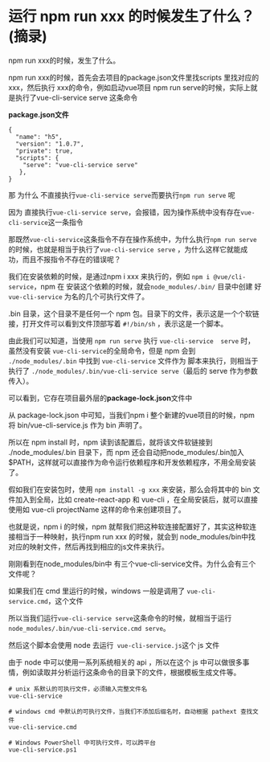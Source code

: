 # 运行 npm run xxx 的时候发生了什么？(摘录)

npm run xxx的时候，发生了什么。

 npm run xxx的时候，首先会去项目的package.json文件里找scripts 里找对应的xxx，然后执行 xxx的命令，例如启动vue项目 npm run serve的时候，实际上就是执行了vue-cli-service serve 这条命令

**package.json文件**

```
{
  "name": "h5",
  "version": "1.0.7",
  "private": true,
  "scripts": {
    "serve": "vue-cli-service serve"
   },
}
```

那 为什么 不直接执行`vue-cli-service serve`而要执行`npm run serve` 呢

因为 直接执行`vue-cli-service serve`，会报错，因为操作系统中没有存在`vue-cli-service`这一条指令

那既然`vue-cli-service`这条指令不存在操作系统中，为什么执行`npm run serve`的时候，也就是相当于执行了`vue-cli-service serve` ，为什么这样它就能成功，而且不报指令不存在的错误呢？

我们在安装依赖的时候，是通过npm i xxx 来执行的，例如 `npm i @vue/cli-service`，npm 在 安装这个依赖的时候，就会`node_modules/.bin/` 目录中创建 好`vue-cli-service` 为名的几个可执行文件了。

.bin 目录，这个目录不是任何一个 npm 包。目录下的文件，表示这是一个个软链接，打开文件可以看到文件顶部写着 `#!/bin/sh` ，表示这是一个脚本。

由此我们可以知道，当使用 `npm run serve` 执行 `vue-cli-service  serve` 时，虽然没有安装 `vue-cli-service`的全局命令，但是 npm 会到 `./node_modules/.bin` 中找到 `vue-cli-service` 文件作为  脚本来执行，则相当于执行了 `./node_modules/.bin/vue-cli-service serve`（最后的 serve 作为参数传入）。

可以看到，它存在项目最外层的**package-lock.json**文件中

从 package-lock.json 中可知，当我们npm i 整个新建的vue项目的时候，npm 将 bin/vue-cli-service.js 作为 bin 声明了。

所以在 npm install 时，npm 读到该配置后，就将该文件软链接到 ./node_modules/.bin 目录下，而 npm 还会自动把node_modules/.bin加入$PATH，这样就可以直接作为命令运行依赖程序和开发依赖程序，不用全局安装了。

假如我们在安装包时，使用 `npm install -g xxx` 来安装，那么会将其中的 bin 文件加入到全局，比如 create-react-app 和 vue-cli ，在全局安装后，就可以直接使用如 vue-cli projectName 这样的命令来创建项目了。

也就是说，npm i 的时候，npm 就帮我们把这种软连接配置好了，其实这种软连接相当于一种映射，执行npm run xxx 的时候，就会到 node_modules/bin中找对应的映射文件，然后再找到相应的js文件来执行。

刚刚看到在node_modules/bin中 有三个vue-cli-service文件。为什么会有三个文件呢？

如果我们在 cmd 里运行的时候，windows 一般是调用了 `vue-cli-service.cmd`，这个文件

所以当我们运行`vue-cli-service serve`这条命令的时候，就相当于运行 `node_modules/.bin/vue-cli-service.cmd serve`。

然后这个脚本会使用 node 去运行` vue-cli-service.js`这个 js 文件

由于 node 中可以使用一系列系统相关的 api ，所以在这个 js 中可以做很多事情，例如读取并分析运行这条命令的目录下的文件，根据模板生成文件等。

```
# unix 系默认的可执行文件，必须输入完整文件名
vue-cli-service

# windows cmd 中默认的可执行文件，当我们不添加后缀名时，自动根据 pathext 查找文件
vue-cli-service.cmd

# Windows PowerShell 中可执行文件，可以跨平台
vue-cli-service.ps1
```

